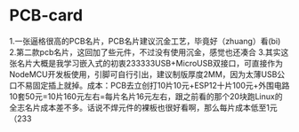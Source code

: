 # PCB-card
1.一张逼格很高的PCB名片，PCB名片建议沉金工艺，毕竟好（zhuang）看(bi)
2.第二款pcb名片，这回加了些元件，不过没有使用沉金，感觉也还凑合
3.其实这张名片大概是我学习嵌入式的初衷233333USB+MicroUSB双接口，可直接作为NodeMCU开发板使用，引脚可自行引出，建议制版厚度2MM，因为太薄USB公口不易固定插上就掉。成本：PCB去立创打10片10元+ESP12十片100元+外围电路10套50元=10片160元左右=每片名片16元左右，跟之前看的那个20块跑Linux的全志名片成本差不多。话说不焊元件的裸板也很好看啊，那么每片成本低至1元（233
